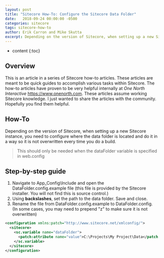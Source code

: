 ```yaml
---
layout: post
title: "Sitecore How-To: Configure the Sitecore Data Folder"
date:   2018-09-24 00:00:00 -0500
categories: sitecore
tags: sitecore-how-to
author: Erik Carron and Mike Skutta
excerpt: Depending on the version of Sitecore, when setting up a new Sitecore instance, you need to configure where the data folder is located and do it in a way so it is not overwritten every time you do a build.
---
```


* content
{:toc}

## Overview

This is an article in a series of Sitecore how-to articles. These articles are meant to be quick guides to accomplish various tasks within Sitecore. The how-to articles have proven to be very helpful internally at *One North Interactive* https://www.onenorth.com.  These articles assume working Sitecore knowledge. I just wanted to share the articles with the community. Hopefully you find them helpful.

## How-To

Depending on the version of Sitecore, when setting up a new Sitecore instance, you need to configure where the data folder is located and do it in a way so it is not overwritten every time you do a build.

> This should only be needed when the dataFolder variable is specified in web.config

## Step-by-step guide

1. Navigate to App_Config\Include and open the DataFolder.config.example file (this file is provided by the Sitecore installer. You will not find this is source control.)
1. Using **backslashes**, set the path to the data folder. Save and close.
1. Rename the file from DataFolder.config.example to DataFolder.config. (In some cases, you may need to prepend "z" to make sure it is not overwritten)

```xml
<configuration xmlns:patch="http://www.sitecore.net/xmlconfig/">
  <sitecore>
    <sc.variable name="dataFolder">
      <patch:attribute name="value">C:\Projects\My Project\Data</patch:attribute>
    </sc.variable>
  </sitecore>
</configuration>
```